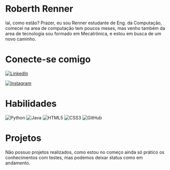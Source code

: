 # Roberth Renner
Iai, como estâo? Prazer, eu sou Renner estudante de Eng. da Computação, comecei na area de computação tem poucos meses, mas venho também da area de tecnologia sou formado em Mecatrônica, e estou em busca de um novo caminho.

# Conecte-se comigo

[![LinkedIn](https://img.shields.io/badge/LinkedIn-000?style=for-the-badge&logo=linkedin&logoColor=0E76A8)](https://www.linkedin.com/in/roberth-renner-37911a199/)

[![Instagram](https://img.shields.io/badge/Instagram-000?style=for-the-badge&logo=instagram)](https://www.instagram.com/renner.rr/)

# Habilidades

![Python](https://img.shields.io/badge/Python-000?style=for-the-badge&logo=python)
![Java](https://img.shields.io/badge/Java-000?style=for-the-badge&logo=java)
![HTML5](https://img.shields.io/badge/HTML5-000?style=for-the-badge&logo=html5)
![CSS3](https://img.shields.io/badge/CSS3-000?style=for-the-badge&logo=css3&logoColor=264CE4)
![GitHub](https://img.shields.io/badge/GitHub-100000?style=for-the-badge&logo=github&logoColor=white)


# Projetos

Não possuo projetos realizados, como estou no começo ainda só prático os conhecimentos com testes, mas podemos deixar status como em andamento.

